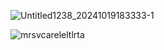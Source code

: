 ![Untitled1238_20241019183333-1](https://github.com/user-attachments/assets/a7eaf923-bb70-468b-bbd7-6d1a167b3649)

![mrsvcareleltlrta](https://github.com/user-attachments/assets/cad0f2a2-bea4-4ae6-8357-4649aafafda8)

